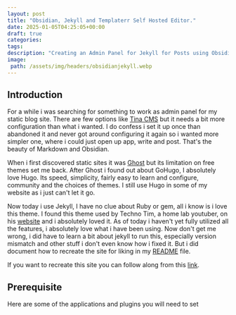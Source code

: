 ```yaml
---
layout: post
title: "Obsidian, Jekyll and Templaterr Self Hosted Editor."
date: 2025-01-05T04:25:05+00:00
draft: true
categories:
tags: 
description: "Creating an Admin Panel for Jekyll for Posts using Obsidian"
image:
 path: /assets/img/headers/obsidianjekyll.webp
---
```


## Introduction

For a while i was searching for something to work as admin panel for my static blog site. There are few options like [Tina CMS](https://tina.io) but it needs a bit more configuration than what i wanted. I do confess i set it up once than abandoned it and never got around configuring it again so i wanted more simpler one, where i could just open up app, write and post. That's the beauty of Markdown and Obsidian.

When i first discovered static sites it was [Ghost](https://ghost.org) but its limitation on free themes set me back. After Ghost i found out about GoHugo, I absolutely love Hugo. Its speed, simplicity, fairly easy to learn and configure, community and the choices of themes. I still use Hugo in some of my website as i just can't let it go.

Now today i use Jekyll, I have no clue about Ruby or gem, all i know is i love this theme. I found this theme used by Techno Tim, a home lab youtuber, on his [website](https://technotim.live) and i absolutely loved it. As of today i haven't yet fully utilized all the features, i absolutely love what i have been using. Now don't get me wrong, i did have to learn a bit about jekyll to run this, especially version mismatch and other stuff i don't even know how i fixed it. But i did document how to recreate the site for liking in my [README](https://github.com/ghimireaacs/ghimireaacs.github.io) file. 

If you want to recreate this site you can follow along from this [link](https://github.com/ghimireaacs/ghimireaacs.github.io).


## Prerequisite
Here are some of the applications and plugins you will need to set